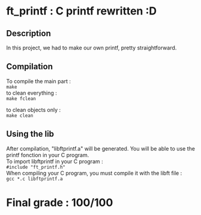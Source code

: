 <h1> ft_printf : C printf rewritten :D</h1>

<h2>Description</h2>
<p> In this project, we had to make our own printf, pretty straightforward.<br>

<h2>Compilation</h2>
<p>To compile the main part : <br><code>make</code><br>
to clean everything : <br><code>make fclean</code><br></p>
to clean objects only : <br><code>make clean</code><br></p>

<h2>Using the lib</h2>
<p>After compilation, "libftprintf.a" will be generated. You will be able to use the printf fonction in your C program.<br>
To import libftprintf in your C program :<br>
<code>#include "ft_printf.h"</code><br>
When compiling your C program, you must compile it with the libft file :<br>
<code>gcc *.c libftprintf.a</code></p>

<h1>Final grade : 100/100</h1>
